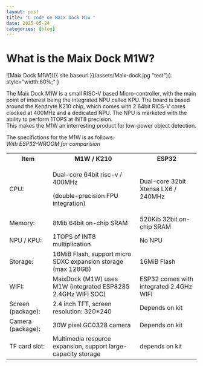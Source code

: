 ```yaml
---
layout: post
title: "C code on Maix Dock M1w "
date: 2025-05-24
categories: [blog]
---
```

# What is the Maix Dock M1W?
![Maix Dock M1W]({{ site.baseurl }}/assets/Maix-dock.jpg "test"){: style="width:60%;" }

The Maix Dock M1W is a small RISC-V based Micro-controller, with the main point of interest being the integrated NPU called KPU. 
The board is based around the Kendryte K210 chip, which comes with 2 64bit RICS-V cores clocked at 400MHz and a dedicated NPU. 
The NPU is marketed with the ability to perform 1TOPS at INT8 precision.  
This makes the M1W an interresting product for low-power object detection.  

The specifictions for the M1W is as follows:  
*With ESP32-WROOM for comparision*

<table>
    <tr>
        <th>Item</th>
        <th>M1W / K210</th>
        <th>ESP32</th>
    </tr>
    <tr>
    <td>CPU:</td>
        <td>
            <p>Dual-core 64bit risc-v / 400MHz</p>
            <p> (double-precision FPU integration)</p>
        </td>
        <td>Dual-core 32bit Xtensa LX6 / 240MHz</td>
    </tr>
    <tr>
        <td>Memory:</td>
        <td> 8Mib 64bit on-chip SRAM </td>
        <td> 520Kib 32bit on-chip SRAM</td>
    </tr>
    <tr>
        <td>NPU / KPU:</td>
        <td> 1TOPS of INT8 multiplication</td>
        <td> No NPU</td>
    </tr>
    <tr>
        <td>Storage:</td>
        <td>16MiB Flash, support micro SDXC expansion storage (max 128GB)</td>
        <td>16MiB Flash</td>
    </tr>
    <tr>
        <td> WIFI: </td>
        <td> MaixDock (M1W) uses M1W (integrated ESP8285 2.4GHz WIFI SOC)</td>
        <td> ESP32 comes with integrated 2.4GHz WIFI</td>
    </tr>
    <tr>
        <td> Screen (package): </td>
        <td> 2.4 inch TFT, screen resolution: 320*240</td>
        <td> Depends on kit</td>
    </tr>
    <tr>
        <td> Camera (package):</td>
        <td> 30W pixel GC0328 camera </td>
        <td> Depends on kit</td>
    </tr>
    <tr>
        <td> TF card slot:</td>
        <td> Multimedia resource expansion, support large-capacity storage</td>
        <td> depends on kit</td>
    </tr>
    

